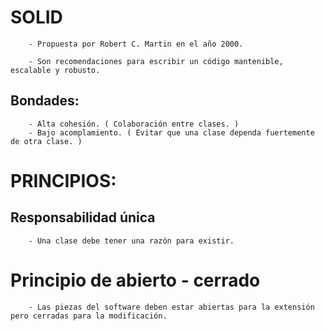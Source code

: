 # SOLID

        - Propuesta por Robert C. Martin en el año 2000.

        - Son recomendaciones para escribir un código mantenible, escalable y robusto.

## Bondades:

        - Alta cohesión. ( Colaboración entre clases. )
        - Bajo acomplamiento. ( Evitar que una clase dependa fuertemente de otra clase. )

# PRINCIPIOS:

## Responsabilidad única

        - Una clase debe tener una razón para existir.

# Principio de abierto - cerrado

        - Las piezas del software deben estar abiertas para la extensión pero cerradas para la modificación.
